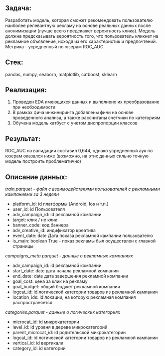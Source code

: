 ## Задача: ##  
Разработать модель, которая сможет рекомендовать пользователю наиболее релевантную рекламу на основе реальных данных после анонимизации (лучше всего предскажет вероятность клика). 
Модель должна предсказывать вероятность того, что пользователь кликнет на рекламное объявление, исходя из его характеристик и предпочтений. 
Метрика - усредненный по юзерам ROC_AUC

## Стек: ##  
pandas, numpy, seaborn, matplotlib, catboost, sklearn  

## Реализация: ##  
1. Проведен EDA имеющихся данных и выполнено их преобразование при необходимости  
2. В рамках фича инжиниринга добавлены фичи на основе проведенного анализа, а также рассчитаны счетчики по категориям
3. Обучена модель катбуст с учетом диспропорции классов

## Результат: ##  
ROC_AUC на валидации составил 0,644, однако усредненный аук по юзерам оказался ниже (возможно, на этих данных сильно точную модель построить проблематично)

## Описание данных: ##  
*train.parquet - файл с взаимодействиями пользователей с рекламными кампаниями за 3 недели*  
- platform_id: id платформы (Android, Ios и т.п.)  
- user_id: id Пользователя  
- adv_campaign_id: id рекламной компании  
- target: клик / не клик  
- banner_code: код баннера  
- adv_creative_id: индификатор креатива  
- event_date: date Дата показа рекламной кампании пользователю  
- is_main: boolean True - показ рекламы был осуществлен с главной страницы  

*campaigns_meta.parquet - данные о рекламных кампаниях*  
- adv_campaign_id: id рекламной компании   
- start_date: date дата начала рекламной компании  
- end_date: date дата завершения рекламной компании  
- goal_cost: цена за клик на рекламу  
- goal_budget: общий бюджет рекламной компании  
- logcat_id: id логической категории товаров из рекламной кампании  
- location_ids: id локации, на которую рекламная компания распространяется  

*categories.parquet - данные о логических категориях*  
- microcat_id: id микрокатегории  
- level_id: id уровня в дереве микрокатегорий  
- parent_microcat_id: id родительской микрокатегории  
- logcat_id: id логической категории товаров из рекламной кампании  
- vertical_id: id вертикали  
- category_id: id категории 
